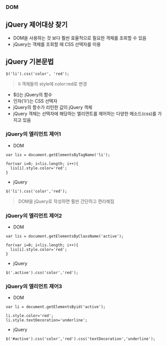 ### DOM
## jQuery 제어대상 찾기
- DOM을 사용하는 것 보다 훨씬 효율적으로 필요한 객체를 조회할 수 있음
- jQuery는 객체를 조회할 때 CSS 선택자를 이용

## jQuery 기본문법
```
$('li').css('color', 'red');
```
> li 객체들의 style에 color:red로 변경

- $()는 jQuery의 함수
- 인자('li')는 CSS 선택자
- jQuery의 함수가 리턴한 값이 jQuery 객체
- jQuery 객체는 선택자에 해당하는 엘리먼트를 제어하는 다양한 메소드(css)를 가지고 있음


### jQuery의 엘리먼트 제어1
- DOM
```
var lis = document.getElementsByTagName('li');

for(var i=0; i<lis.length; i++){
  lis[i].style.color='red';
}
```
- jQuery
```
$('li').css('color','red');
```
> DOM을 jQuery로 작성하면 훨씬 간단하고 편리해짐


### jQuery의 엘리먼트 제어2
- DOM
```
var lis = document.getElementsByClassName('active');

for(var i=0; i<lis.length; i++){
  lis[i].style.color='red';
}
```
- jQuery
```
$('.active').css('color','red');
```


### jQuery의 엘리먼트 제어3
- DOM
```
var li = document.getElementsByid('active');

li.style.color='red';
li.style.textDecoration='underline';
```
- jQuery
```
$('#active').css('color','red').css('textDecoration','underline');
```

